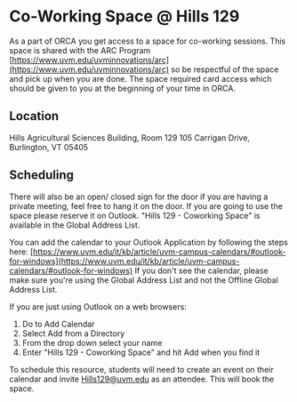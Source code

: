 # Co-Working Space @ Hills 129

As a part of ORCA you get access to a space for co-working sessions. This space is shared with the ARC Program [https://www.uvm.edu/uvminnovations/arc](https://www.uvm.edu/uvminnovations/arc) so be respectful of the space and pick up when you are done. The space required card access which should be given to you at the beginning of your time in ORCA. 

## Location
Hills Agricultural Sciences Building, Room 129
105 Carrigan Drive, Burlington, VT 05405

## Scheduling
There will also be an open/ closed sign for the door if you are having a private meeting, feel free to hang it on the door. If you are going to use the space please reserve it on Outlook. "Hills 129 - Coworking Space" is available in the Global Address List. 

You can add the calendar to your Outlook Application by following the steps here: [https://www.uvm.edu/it/kb/article/uvm-campus-calendars/#outlook-for-windows](https://www.uvm.edu/it/kb/article/uvm-campus-calendars/#outlook-for-windows)
If you don't see the calendar, please make sure you're using the Global Address List and not the Offline Global Address List. 

If you are just using Outlook on a web browsers:
1) Do to Add Calendar
2) Select Add from a Directory
3) From the drop down select your name
4) Enter "Hills 129 - Coworking Space" and hit Add when you find it
   
To schedule this resource, students will need to create an event on their calendar and invite Hills129@uvm.edu as an attendee. This will book the space.
